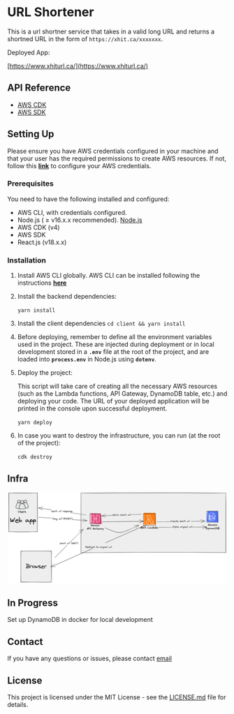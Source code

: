 # URL Shortener

This is a url shortner service that takes in a valid long URL and returns a shortned URL in the form of `https://xhit.ca/xxxxxxx`.

Deployed App:

[https://www.xhiturl.ca/](https://www.xhiturl.ca/)

## API Reference

- [AWS CDK](https://docs.aws.amazon.com/cdk/api/v2/docs/aws-construct-library.html)
- [AWS SDK](https://docs.aws.amazon.com/AWSJavaScriptSDK/v3/latest/preview/)

## Setting Up

Please ensure you have AWS credentials configured in your machine and that your user has the required permissions to create AWS resources. If not, follow this **[link](https://docs.aws.amazon.com/cli/latest/userguide/cli-configure-files.html)** to configure your AWS credentials.

### Prerequisites

You need to have the following installed and configured:

- AWS CLI, with credentials configured.
- Node.js ( ≥ v16.x.x recommended). [Node.js](https://nodejs.org/)
- AWS CDK (v4)
- AWS SDK
- React.js (v18.x.x)

### Installation

1. Install AWS CLI globally. AWS CLI can be installed following the instructions **[here](https://docs.aws.amazon.com/cli/latest/userguide/cli-configure-quickstart.html)**

2. Install the backend dependencies:

   `yarn install`

3. Install the client dependencies
   `cd client && yarn install`

4. Before deploying, remember to define all the environment variables used in the project. These are injected during deployment or in local development stored in a **`.env`** file at the root of the project, and are loaded into **`process.env`** in Node.js using **`dotenv`**.

5. Deploy the project:

   This script will take care of creating all the necessary AWS resources (such as the Lambda functions, API Gateway, DynamoDB table, etc.) and deploying your code. The URL of your deployed application will be printed in the console upon successful deployment.

   `yarn deploy`

6. In case you want to destroy the infrastructure, you can run (at the root of the project):

   `cdk destroy`

## Infra

![Infra](assets/url-shortner.png)

## In Progress

Set up DynamoDB in docker for local development

## Contact

If you have any questions or issues, please contact [email](larryagbana@gmail.com)

## License

This project is licensed under the MIT License - see the [LICENSE.md](LICENSE.md) file for details.
